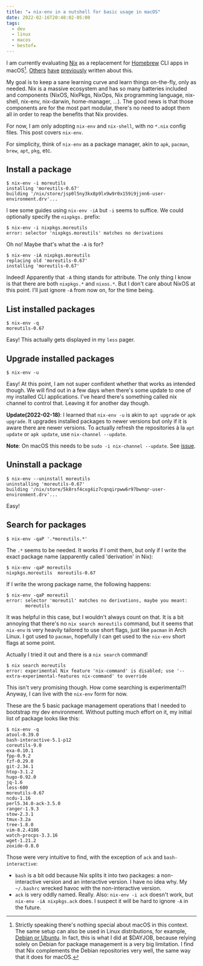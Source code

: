 ```yaml
---
title: "★ nix-env in a nutshell for basic usage in macOS"
date: 2022-02-16T20:48:02-05:00
tags:
  - dev
  - linux
  - macos
  - bestof★
---
```


I am currently evaluating [Nix](https://nixos.org/download.html) as a
replacement for [Homebrew](https://brew.sh) CLI apps in macOS[^1].
[Others](https://wickedchicken.github.io/post/macos-nix-setup/)
[have](https://ianthehenry.com/posts/how-to-learn-nix/switching-from-homebrew-to-nix/)
[previously](https://ghedam.at/15490/so-tell-me-about-nix) written about this.

My goal is to keep a sane learning curve and learn things on-the-fly, only as
needed. Nix is a massive ecosystem and has so many batteries included and
components (NixOS, NixPkgs, NixOps, Nix programming language, nix-shell,
nix-env, nix-darwin, home-manager, ...). The good news is that those components
are for the most part modular, there's no need to adopt them all in order to
reap the benefits that Nix provides.

For now, I am only adopting `nix-env` and `nix-shell`, with no `*.nix` config
files. This post covers `nix-env`.


For simplicity, think of `nix-env` as a package manager, akin to `apk`,
`pacman`, `brew`, `apt`, `pkg`, etc.

## Install a package

```shell
$ nix-env -i moreutils
installing 'moreutils-0.67'
building '/nix/store/jsp0l5ny3kx8p9lx9w9r0x159i9jjnn6-user-environment.drv'...
```

I see some guides using `nix-env -iA` but `-i` seems to suffice. We could
optionally specify the `nixpkgs.` prefix:

```shell
$ nix-env -i nixpkgs.moreutils
error: selector 'nixpkgs.moreutils' matches no derivations
```

Oh no! Maybe that's what the `-A` is for?

```shell
$ nix-env -iA nixpkgs.moreutils
replacing old 'moreutils-0.67'
installing 'moreutils-0.67'
```

Indeed! Apparently that `-A` thing stands for attribute. The only thing I know
is that there are both `nixpkgs.*` and `nixos.*`. But I don't care about NixOS
at this point. I'll just ignore `-A` from now on, for the time being.

## List installed packages

```shell
$ nix-env -q
moreutils-0.67
```

Easy! This actually gets displayed in my `less` pager.

## Upgrade installed packages

```shell
$ nix-env -u
```

Easy! At this point, I am not super confident whether that works as intended
though. We will find out in a few days when there's some update to one of my
installed CLI applications. I've heard there's something called nix channel to
control that. Leaving it for another day though.

**Update(2022-02-18)**: I learned that `nix-env -u` is akin to `apt upgrade` or
`apk upgrade`. It upgrades installed packages to newer versions but only if it
is aware there are newer versions. To actually refresh the repositories à la
`apt update` or `apk update`, use `nix-channel --update`.

**Note**: On macOS this needs to be `sudo -i nix-channel --update`. See
[issue](https://github.com/NixOS/nix/issues/3595).

## Uninstall a package

```shell
$ nix-env --uninstall moreutils
uninstalling 'moreutils-0.67'
building '/nix/store/5k8rsf4cxg4iz7cqnqirpww6r97bwnqr-user-environment.drv'...
```

Easy!

## Search for packages

```shell
$ nix-env -qaP '.*moreutils.*'
```

The `.*` seems to be needed. It works if I omit them, but only if I write the exact package name (apparently called 'derivation' in Nix):

```shell
$ nix-env -qaP moreutils
nixpkgs.moreutils  moreutils-0.67
```

If I write the wrong package name, the following happens:

```shell
$ nix-env -qaP moreutil
error: selector 'moreutil' matches no derivations, maybe you meant:
       moreutils
```

It was helpful in this case, but I wouldn't always count on that. It is a bit
annoying that there's no `nix search moreutils` command, but it seems that
`nix-env` is very heavily tailored to use short flags, just like `pacman` in
Arch Linux. I got used to `pacman`, hopefully I can get used to the `nix-env`
short flags at some point.

Actually I tried it out and there is a `nix search` command!

```shell
$ nix search moreutils
error: experimental Nix feature 'nix-command' is disabled; use '--extra-experimental-features nix-command' to override
```

This isn't very promising though. How come searching is experimental?! Anyway, I can live with the `nix-env` form for now.

These are the 5 basic package management operations that I needed to bootstrap
my dev environment. Without putting much effort on it, my initial list of package
looks like this:

```shell
$ nix-env -q
atool-0.39.0
bash-interactive-5.1-p12
coreutils-9.0
exa-0.10.1
fpp-0.9.2
fzf-0.29.0
git-2.34.1
htop-3.1.2
hugo-0.92.0
jq-1.6
less-600
moreutils-0.67
ncdu-1.16
perl5.34.0-ack-3.5.0
ranger-1.9.3
stow-2.3.1
tmux-3.2a
tree-1.8.0
vim-8.2.4186
watch-procps-3.3.16
wget-1.21.2
zoxide-0.8.0
```

Those were very intuitive to find, with the exception of `ack` and `bash-interactive`:

- `bash` is a bit odd because Nix splits it into two packages:
  a non-interactive version and an interactive version. I have no idea why. My
  `~/.bashrc` wrecked havoc with the non-interactive version.
- `ack` is very oddly named. Really. Also: `nix-env -i ack` doesn't work, but
  `nix-env -iA nixpkgs.ack` does. I suspect it will be hard to ignore `-A` in
  the future.


[^1]: Strictly speaking there's nothing special about macOS in this context.
  The same setup can also be used in Linux distributions, for example, [Debian
  or Ubuntu](https://ariya.io/2020/05/nix-package-manager-on-ubuntu-or-debian).
  In fact, this is what I did at $DAYJOB, because relying solely on Debian for
  package management is a very big limitation. I find that Nix complements the
  Debian repositories very well, the same way that it does for macOS.
